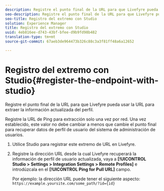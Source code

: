 ```yaml
---
description: Registre el punto final de la URL para que Livefyre pueda usar la URL para extraer la información actualizada del perfil.
seo-description: Registre el punto final de la URL para que Livefyre pueda usar la URL para extraer la información actualizada del perfil.
seo-title: Registro del extremo con Studio
solution: Experience Manager
title: Registro del extremo con Studio
uuid: 4eb816ee-d743-43bf-bfee-d9b9fd98b482
translation-type: tm+mt
source-git-commit: 67aeb3de964473b326c88c3a3f81ff48a6a12652

---
```



# Registro del extremo con Studio{#register-the-endpoint-with-studio}

Registre el punto final de la URL para que Livefyre pueda usar la URL para extraer la información actualizada del perfil.

Registre la URL de Ping para extracción solo una vez por red. Una vez establecido, este valor no debe cambiar a menos que cambie el punto final para recuperar datos de perfil de usuario del sistema de administración de usuarios.

1. Utilice Studio para registrar este extremo de URL en Livefyre.
1. Registre la dirección URL desde la cual Livefyre recuperará la información de perfil de usuario actualizada, vaya a **[!UICONTROL Studio > Settings > Integration Settings > Remote Profiles]** e introdúzcala en el **[!UICONTROL Ping for Pull URL]** campo.

   Por ejemplo: la dirección URL puede tener el siguiente aspecto: `https://example.yoursite.com/some_path/?id={id}`

